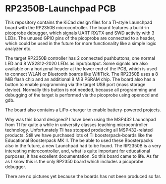 # RP2350B-Launchpad PCB

This repository contains the KiCad design files for a TI-style Launchpad board
with the RP2350B microcontroller. The board features a build-in picoprobe
debugger, which signals UART RX/TX and SWD activity with 3 LEDs. The unused
GPIO pins of the picoprobe are connected to a header, which could be used
in the future for more functionality like a simple logic analyzer etc.

The target RP2350B controller has 2 connected pushbuttons, one normal LED and
8 WS2812-2020 LEDs as input/output. Some signals are also available on a
horizonal header at the lower end of the PCB, which is used to connect WLAN or
Bluetooth boards like WifiTick. The RP2350B uses a 8 MiB flash chip and an
additional 8 MiB PSRAM chip. The board also has a button to enable programming
via the target USB port (mass storage device). Normally this button is
not needed, because all programming and debugging of the target is performed
via the picoprobe using openocd and gdb.

The board also contains a LiPo-charger to enable battery-powered projects.

Why was this board designed? I have been using the MSP432 Launchpad from TI for
quite a while in university classes teaching microcontroller technology.
Unfortunately TI has stopped producing all MSP432-related products. Still we
have purchased lots of TI boosterpack-boards like the Educational Boosterpack MK II.
The be able to used these Boosterpacks also in the future, a new Launchpad had
to be found. The RP2350B is a very interesting microcontroller, and, what is
quite important for educational purposes, it has excellent documentation.
So this board came to life. As far as I know this is the only RP2350 board
which includes a picoprobe debugger.

There are no pictures yet because the boards has not been produced so far.
